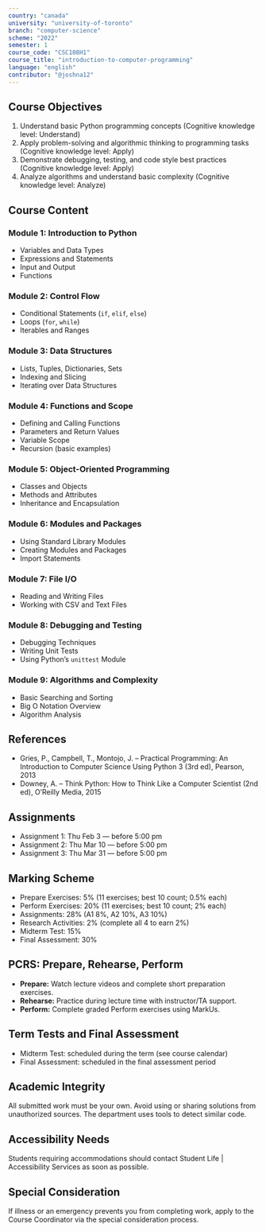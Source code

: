```yaml
---
country: "canada"
university: "university-of-toronto"
branch: "computer-science"
scheme: "2022"
semester: 1
course_code: "CSC108H1"
course_title: "introduction-to-computer-programming"
language: "english"
contributor: "@joshna12"
---
```


## Course Objectives

1. Understand basic Python programming concepts (Cognitive knowledge level: Understand)
2. Apply problem-solving and algorithmic thinking to programming tasks (Cognitive knowledge level: Apply)
3. Demonstrate debugging, testing, and code style best practices (Cognitive knowledge level: Apply)
4. Analyze algorithms and understand basic complexity (Cognitive knowledge level: Analyze)

## Course Content

### Module 1: Introduction to Python

- Variables and Data Types
- Expressions and Statements
- Input and Output
- Functions

### Module 2: Control Flow

- Conditional Statements (`if`, `elif`, `else`)
- Loops (`for`, `while`)
- Iterables and Ranges

### Module 3: Data Structures

- Lists, Tuples, Dictionaries, Sets
- Indexing and Slicing
- Iterating over Data Structures

### Module 4: Functions and Scope

- Defining and Calling Functions
- Parameters and Return Values
- Variable Scope
- Recursion (basic examples)

### Module 5: Object-Oriented Programming

- Classes and Objects
- Methods and Attributes
- Inheritance and Encapsulation

### Module 6: Modules and Packages

- Using Standard Library Modules
- Creating Modules and Packages
- Import Statements

### Module 7: File I/O

- Reading and Writing Files
- Working with CSV and Text Files

### Module 8: Debugging and Testing

- Debugging Techniques
- Writing Unit Tests
- Using Python’s `unittest` Module

### Module 9: Algorithms and Complexity

- Basic Searching and Sorting
- Big O Notation Overview
- Algorithm Analysis

## References

- Gries, P., Campbell, T., Montojo, J. – Practical Programming: An Introduction to Computer Science Using Python 3 (3rd ed), Pearson, 2013
- Downey, A. – Think Python: How to Think Like a Computer Scientist (2nd ed), O’Reilly Media, 2015

## Assignments

- Assignment 1: Thu Feb 3 — before 5:00 pm
- Assignment 2: Thu Mar 10 — before 5:00 pm
- Assignment 3: Thu Mar 31 — before 5:00 pm

## Marking Scheme

- Prepare Exercises: 5% (11 exercises; best 10 count; 0.5% each)
- Perform Exercises: 20% (11 exercises; best 10 count; 2% each)
- Assignments: 28% (A1 8%, A2 10%, A3 10%)
- Research Activities: 2% (complete all 4 to earn 2%)
- Midterm Test: 15%
- Final Assessment: 30%

## PCRS: Prepare, Rehearse, Perform

- **Prepare:** Watch lecture videos and complete short preparation exercises.
- **Rehearse:** Practice during lecture time with instructor/TA support.
- **Perform:** Complete graded Perform exercises using MarkUs.

## Term Tests and Final Assessment

- Midterm Test: scheduled during the term (see course calendar)
- Final Assessment: scheduled in the final assessment period

## Academic Integrity

All submitted work must be your own. Avoid using or sharing solutions from unauthorized sources. The department uses tools to detect similar code.

## Accessibility Needs

Students requiring accommodations should contact Student Life | Accessibility Services as soon as possible.

## Special Consideration

If illness or an emergency prevents you from completing work, apply to the Course Coordinator via the special consideration process.
